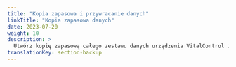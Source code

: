 ```yaml
---
title: "Kopia zapasowa i przywracanie danych"
linkTitle: "Kopia zapasowa danych"
date: 2023-07-20
weight: 10
description: >
  Utwórz kopię zapasową całego zestawu danych urządzenia VitalControl i przywróć ją na innym urządzeniu.
translationKey: section-backup
---
```

